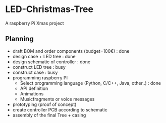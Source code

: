 # LED-Christmas-Tree
A raspberry Pi Xmas project

## Planning
* draft BOM and order components (budget=100€) : done
* design case + LED tree : done
* design schematic of controller : done
* construct LED tree : busy
* construct case : busy
* programming raspberry PI
  * Select programming language (Python, C/C++, Java, other..) : done
  * API definition
  * Animations
  * Musicfragments or voice messages
* prototyping (proof of concept)
* create controller PCB according to schematic
* assembly of the final Tree + casing
